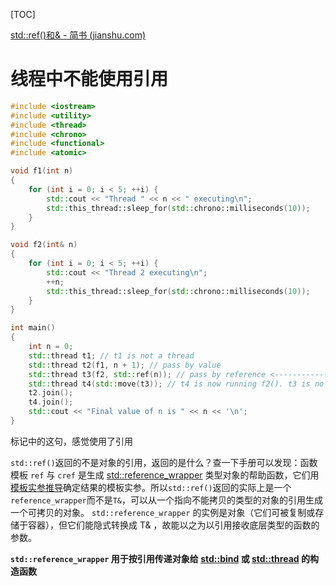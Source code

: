 [TOC]

[std::ref()和& - 简书 (jianshu.com)](https://www.jianshu.com/p/277675675593)

# 线程中不能使用引用

```cpp
#include <iostream>
#include <utility>
#include <thread>
#include <chrono>
#include <functional>
#include <atomic>

void f1(int n)
{
    for (int i = 0; i < 5; ++i) {
        std::cout << "Thread " << n << " executing\n";
        std::this_thread::sleep_for(std::chrono::milliseconds(10));
    }
}

void f2(int& n)
{
    for (int i = 0; i < 5; ++i) {
        std::cout << "Thread 2 executing\n";
        ++n;
        std::this_thread::sleep_for(std::chrono::milliseconds(10));
    }
}

int main()
{
    int n = 0;
    std::thread t1; // t1 is not a thread
    std::thread t2(f1, n + 1); // pass by value
    std::thread t3(f2, std::ref(n)); // pass by reference <---------------------------
    std::thread t4(std::move(t3)); // t4 is now running f2(). t3 is no longer a thread
    t2.join();
    t4.join();
    std::cout << "Final value of n is " << n << '\n';
}
```

标记中的这句，感觉使用了引用

`std::ref()`返回的不是对象的引用，返回的是什么？查一下手册可以发现：函数模板 `ref` 与 `cref` 是生成 [std::reference_wrapper](https://links.jianshu.com/go?to=https%3A%2F%2Fzh.cppreference.com%2Fw%2Fcpp%2Futility%2Ffunctional%2Freference_wrapper) 类型对象的帮助函数，它们用[模板实参推导](https://links.jianshu.com/go?to=https%3A%2F%2Fzh.cppreference.com%2Fw%2Fcpp%2Flanguage%2Ftemplate_argument_deduction)确定结果的模板实参。所以`std::ref()`返回的实际上是一个`reference_wrapper`而不是`T&`，可以从一个指向不能拷贝的类型的对象的引用生成一个可拷贝的对象。 `std::reference_wrapper` 的实例是对象（它们可被复制或存储于容器），但它们能隐式转换成 T& ，故能以之为以引用接收底层类型的函数的参数。

**`std::reference_wrapper` 用于按引用传递对象给 [std::bind](https://links.jianshu.com/go?to=https%3A%2F%2Fzh.cppreference.com%2Fw%2Fcpp%2Futility%2Ffunctional%2Fbind) 或 [std::thread](https://links.jianshu.com/go?to=https%3A%2F%2Fzh.cppreference.com%2Fw%2Fcpp%2Fthread%2Fthread) 的构造函数**